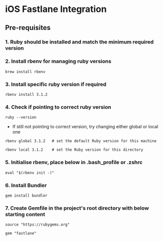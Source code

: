 # iOS Fastlane Integration


## Pre-requisites

### 1. Ruby should be installed and match the minimum required version

### 2. Install rbenv for managing ruby versions
```
brew install rbenv
```

### 3. Install specific ruby version if required
```
rbenv install 3.1.2
```

### 4. Check if pointing to correct ruby version
```
ruby --version
```

- If still not pointing to correct version, try changing either global or local one
```
rbenv global 3.1.2   # set the default Ruby version for this machine
```

```
rbenv local 3.1.2    # set the Ruby version for this directory
```

### 5. Initialise rbenv, place below in .bash_profile or .zshrc
```
eval "$(rbenv init -)"
```

### 6. Install Bundler
```
gem install bundler
```

### 7. Create Gemfile in the project's root directory with below starting content
```
source "https://rubygems.org"

gem "fastlane"
```

